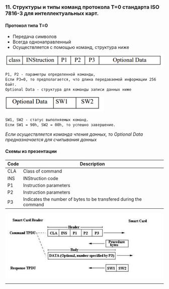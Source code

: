### 11. Структуры и типы команд протокола Т=0 стандарта ISO 7816-3 для интеллектуальных карт.

#### Протокол типа T=0
* Передача символов
* Всегда однонаправленный
* Осуществляется с помощью команд, структура ниже
  
![](/images/t=0,%20структура%20команд.png)

    P1, P2 - параметры определенной команды,
    Если P3=0, то предполагается, что длина передаваемой информации 256 байт.
    Optional Data - структура для команды записи данных ниже

![](/images/t=0,%20optional%20data.png)

    SW1, SW2 - статус выполняемых команд.
    Если SW1 = 90h, SW2 = 00h, то успешно завершение.
    
*Если осуществляется команда чтения данных, то Optional Data предназначается для считывания данных*


#### Схемы из презентации

| **Code** | **Description**                                                   |
|----------|-------------------------------------------------------------------|
| CLA      | Class of command                                                  |
| INS      | INStruction code                                                  |
| P1       | Instruction parameters                                            |
| P2       | Instruction parameters                                            |
| P3       | Indicates the number of bytes to be transfered during the command |


![](/images/t=0,%20схема%20работы.png)

___
